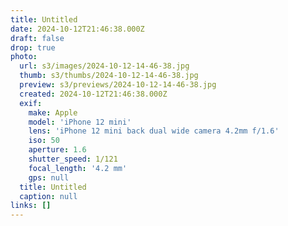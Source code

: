 ```yaml
---
title: Untitled
date: 2024-10-12T21:46:38.000Z
draft: false
drop: true
photo:
  url: s3/images/2024-10-12-14-46-38.jpg
  thumb: s3/thumbs/2024-10-12-14-46-38.jpg
  preview: s3/previews/2024-10-12-14-46-38.jpg
  created: 2024-10-12T21:46:38.000Z
  exif:
    make: Apple
    model: 'iPhone 12 mini'
    lens: 'iPhone 12 mini back dual wide camera 4.2mm f/1.6'
    iso: 50
    aperture: 1.6
    shutter_speed: 1/121
    focal_length: '4.2 mm'
    gps: null
  title: Untitled
  caption: null
links: []
---
```

